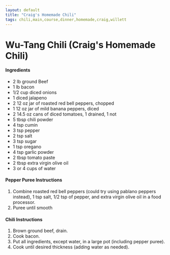 ```yaml
---
layout: default
title: "Craig's Homemade Chili"
tags: chili,main,course,dinner,homemade,craig,willett
---
```

# Wu-Tang Chili (Craig's Homemade Chili)

#### Ingredients
- 2 lb ground Beef
- 1 lb bacon
- 1/2 cup diced onions
- 1 diced jalapeno
- 2 12 oz jar of roasted red bell peppers, chopped
- 1 12 oz jar of mild banana peppers, diced
- 2 14.5 oz cans of diced tomatoes, 1 drained, 1 not
- 5 tbsp chili powder
- 4 tsp cumin
- 3 tsp pepper
- 2 tsp salt
- 3 tsp sugar
- 1 tsp oregano
- 4 tsp garlic powder
- 2 tbsp tomato paste
- 2 tbsp extra virgin olive oil
- 3 or 4 cups of water

#### Pepper Puree Instructions
1. Combine roasted red bell peppers (could try using pablano peppers instead), 1 tsp salt, 1/2 tsp of pepper, and extra virgin olive oil in a food processor.
2. Puree until smooth

#### Chili Instructions
1. Brown ground beef, drain.
2. Cook bacon.
2. Put all ingredients, except water, in a large pot (including pepper puree).
3. Cook until desired thickness (adding water as needed). 
